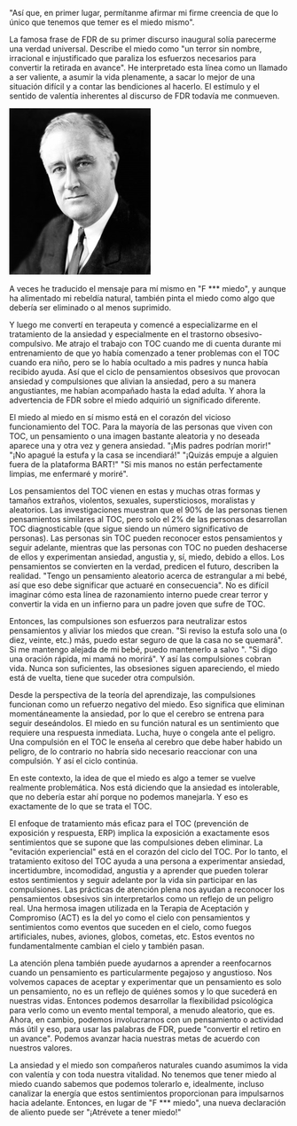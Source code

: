 "Así que, en primer lugar, permítanme afirmar mi firme creencia de que lo único que tenemos que temer es el miedo mismo".

La famosa frase de FDR de su primer discurso inaugural solía parecerme una verdad universal. Describe el miedo como "un terror sin nombre, irracional e injustificado que paraliza los esfuerzos necesarios para convertir la retirada en avance". He interpretado esta línea como un llamado a ser valiente, a asumir la vida plenamente, a sacar lo mejor de una situación difícil y a contar las bendiciones al hacerlo. El estímulo y el sentido de valentía inherentes al discurso de FDR todavía me conmueven.

![Scrupulosity OCD](/static/images/illustrations/fdr.jpg)

A veces he traducido el mensaje para mí mismo en "F \*\*\* miedo", y aunque ha alimentado mi rebeldía natural, también pinta el miedo como algo que debería ser eliminado o al menos suprimido.

Y luego me convertí en terapeuta y comencé a especializarme en el tratamiento de la ansiedad y especialmente en el trastorno obsesivo-compulsivo. Me atrajo el trabajo con TOC cuando me di cuenta durante mi entrenamiento de que yo había comenzado a tener problemas con el TOC cuando era niño, pero se lo había ocultado a mis padres y nunca había recibido ayuda. Así que el ciclo de pensamientos obsesivos que provocan ansiedad y compulsiones que alivian la ansiedad, pero a su manera angustiantes, me habían acompañado hasta la edad adulta. Y ahora la advertencia de FDR sobre el miedo adquirió un significado diferente.

El miedo al miedo en sí mismo está en el corazón del vicioso funcionamiento del TOC. Para la mayoría de las personas que viven con TOC, un pensamiento o una imagen bastante aleatoria y no deseada aparece una y otra vez y genera ansiedad. "¡Mis padres podrían morir!" "¡No apagué la estufa y la casa se incendiará!" "¡Quizás empuje a alguien fuera de la plataforma BART!" "Si mis manos no están perfectamente limpias, me enfermaré y moriré".

Los pensamientos del TOC vienen en estas y muchas otras formas y tamaños extraños, violentos, sexuales, supersticiosos, moralistas y aleatorios. Las investigaciones muestran que el 90% de las personas tienen pensamientos similares al TOC, pero solo el 2% de las personas desarrollan TOC diagnosticable (que sigue siendo un número significativo de personas). Las personas sin TOC pueden reconocer estos pensamientos y seguir adelante, mientras que las personas con TOC no pueden deshacerse de ellos y experimentan ansiedad, angustia y, sí, miedo, debido a ellos. Los pensamientos se convierten en la verdad, predicen el futuro, describen la realidad. "Tengo un pensamiento aleatorio acerca de estrangular a mi bebé, así que eso debe significar que actuaré en consecuencia". No es difícil imaginar cómo esta línea de razonamiento interno puede crear terror y convertir la vida en un infierno para un padre joven que sufre de TOC.

Entonces, las compulsiones son esfuerzos para neutralizar estos pensamientos y aliviar los miedos que crean. "Si reviso la estufa solo una (o diez, veinte, etc.) más, puedo estar seguro de que la casa no se quemará". Si me mantengo alejada de mi bebé, puedo mantenerlo a salvo ". "Si digo una oración rápida, mi mamá no morirá". Y así las compulsiones cobran vida. Nunca son suficientes, las obsesiones siguen apareciendo, el miedo está de vuelta, tiene que suceder otra compulsión.

Desde la perspectiva de la teoría del aprendizaje, las compulsiones funcionan como un refuerzo negativo del miedo. Eso significa que eliminan momentáneamente la ansiedad, por lo que el cerebro se entrena para seguir deseándolos. El miedo en su función natural es un sentimiento que requiere una respuesta inmediata. Lucha, huye o congela ante el peligro. Una compulsión en el TOC le enseña al cerebro que debe haber habido un peligro, de lo contrario no habría sido necesario reaccionar con una compulsión. Y así el ciclo continúa.

En este contexto, la idea de que el miedo es algo a temer se vuelve realmente problemática. Nos está diciendo que la ansiedad es intolerable, que no debería estar ahí porque no podemos manejarla. Y eso es exactamente de lo que se trata el TOC.

El enfoque de tratamiento más eficaz para el TOC (prevención de exposición y respuesta, ERP) implica la exposición a exactamente esos sentimientos que se supone que las compulsiones deben eliminar. La "evitación experiencial" está en el corazón del ciclo del TOC. Por lo tanto, el tratamiento exitoso del TOC ayuda a una persona a experimentar ansiedad, incertidumbre, incomodidad, angustia y a aprender que pueden tolerar estos sentimientos y seguir adelante por la vida sin participar en las compulsiones. Las prácticas de atención plena nos ayudan a reconocer los pensamientos obsesivos sin interpretarlos como un reflejo de un peligro real. Una hermosa imagen utilizada en la Terapia de Aceptación y Compromiso (ACT) es la del yo como el cielo con pensamientos y sentimientos como eventos que suceden en el cielo, como fuegos artificiales, nubes, aviones, globos, cometas, etc. Estos eventos no fundamentalmente cambian el cielo y también pasan.

La atención plena también puede ayudarnos a aprender a reenfocarnos cuando un pensamiento es particularmente pegajoso y angustioso. Nos volvemos capaces de aceptar y experimentar que un pensamiento es solo un pensamiento, no es un reflejo de quiénes somos y lo que sucederá en nuestras vidas. Entonces podemos desarrollar la flexibilidad psicológica para verlo como un evento mental temporal, a menudo aleatorio, que es. Ahora, en cambio, podemos involucrarnos con un pensamiento o actividad más útil y eso, para usar las palabras de FDR, puede "convertir el retiro en un avance". Podemos avanzar hacia nuestras metas de acuerdo con nuestros valores.

La ansiedad y el miedo son compañeros naturales cuando asumimos la vida con valentía y con toda nuestra vitalidad. No tenemos que tener miedo al miedo cuando sabemos que podemos tolerarlo e, idealmente, incluso canalizar la energía que estos sentimientos proporcionan para impulsarnos hacia adelante. Entonces, en lugar de "F \*\*\* miedo", una nueva declaración de aliento puede ser "¡Atrévete a tener miedo!"
